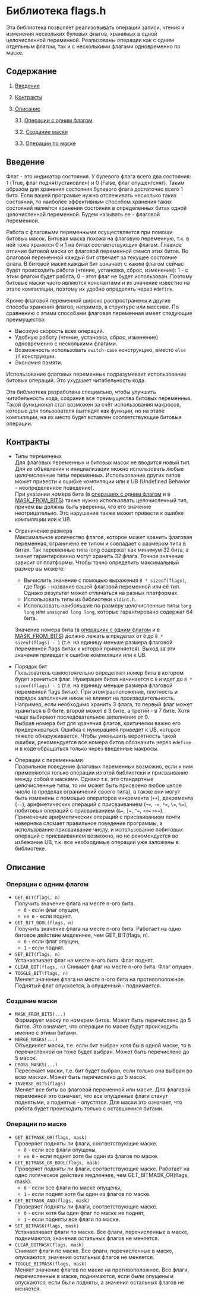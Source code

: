 <h1>Библиотека flags.h</h1>

Эта библиотека позволяет реализовывать операции записи, чтения и изменения нескольких булевых флагов, хранимых в одной целочисленной переменной. 
Реализованы операции как с одним отдельным флагом, так и с несколькими флагами одновременно по маске.

<h2>Содержание</h2>

1. [Введение](#part-i)
2. [Контракты](#part-ii)
3. [Описание](#part-iii)
   
   3.1. [Операции с одним флагом](#part-v)
   
   3.2. [Создание маски](#part-vv)
   
   3.3. [Операции по маске](#part-vvv)

<h2 id="part-i">Введение</h2>

Флаг - это индикатор состояния. У булевого флага всего два состояния: 1 (True, флаг поднят/установлен) и 0 (False, флаг опущен/снят). 
Таким образом для хранения состояния булевого флага достаточно всего 1 бита. 
Если вашей программе нужно отслеживать несколько таких состояний, то наиболее эффективным способом хранения таких состояний является хранения состояния в определенных битах одной целочисленной переменной. Будем называть ее - флаговой переменной.

Работа с флаговыми переменными осуществляется при помощи битовых масок. Битовая маска похожа на флаговую переменную, т.к. в ней тоже хранятся 0 и 1 на битах соответствующих флагам. 
Главное отличие битовой маски от флаговой переменной смысл этих битов. Во флаговой переменной каждый бит отвечает за текущее состояние флага. 
В битовой маске каждый бит означает с каким флагом сейчас будет происходить работа (чтение, установка, сброс, изменение): 1 - с этим флагом будет работа, 0 - этот флаг не будет использован.
Поэтому битовые маски часто являются константами и их значение известно на этапе компиляции, поэтому их удобно определять через `#define`.

Кроме флаговой переменной широко распространены и другие способы хранения флагов, например, в структуре или массиве.
По сравнению с этими способами флаговая переменная имеет следующие преимущества:
* Высокую скорость всех операций.
* Удобную работу (чтение, установка, сброс, изменение) одновременно с несколькими флагами.
* Возможность использовать `switch-case` конструкцию, вместо `else if` конструкции.
* Экономия памяти.

Использование флаговых переменных подразумевает использование битовых операций. Это ухудшает читабельность кода. 

Эта библиотека разработана специально, чтобы улучшить читабельность кода, сохранив все преимущества битовых переменных.
Такой функционал стал возможен за счёт использования макросов, которые для пользователя выглядят как функции, но на этапе компиляции, на их место будет вставлен соответствующие битовые операции.

<h2 id="part-ii">Контракты</h2>

* Типы переменных\
  Для флаговых переменных и битовых масок не вводится новый тип. Для их объявления и инициализации можно использовать любые целочисленные типы переменных.
  Использование других типов может привести к ошибке компиляции или к UB (Undefined Behavior - неопределенное поведение).\
  При указании номера бита (в [операциях с одним флагом](#part-v) и в [MASK_FROM_BITS](#part-vv)) также нужно использовать целочисленный тип, причем вы должны быть уверенны, что его значение неотрицательно. Это нарушение также может привести к ошибке компиляции или к UB.
* Ограничение размера\
  Максимальное количество флагов, которое может хранить флаговая переменная, ограничено ее типом и совпадает с размером типа в битах. Так переменные типа long содержат как минимум 32 бита, а значит гарантированно могут хранить 32 флага. Точное значение зависит от платформы. Чтобы точно определить максимальный размер вы можете:
  - Вычислить значение с помощью выражения `8 * sizeof(flags)`, где flags - название вашей флаговой переменной или её тип. Однако результат может отличаться на разных платформах.
  - Использовать типы из библиотеки `stdint.h`.
  - Использовать наибольшие по размеру целочисленные типы `long long` или `unsigned long long`, которые гарантировано содержат 64 бита.

  Значение номера бита (в [операциях с одним флагом](#part-v) и в [MASK_FROM_BITS](#part-vv)) должно лежать в пределах от `0` до `8 * sizeof(flags) - 1` (т.е. на единицу меньше размера флаговой переменной flags битах к которой применяется). Выход за эти значения приведет к ошибке компиляции или к UB.
* Порядок бит\
  Пользователь самостоятельно определяет номер бита в котором будет храниться флаг. Нумерация битов начинается с `0` и идет до `8 * sizeof(flags) - 1` (т.е. на единицу меньше размера флаговой переменной flags битах). При этом расположение, плотность и порядок заполнения никак не влияют на производительность. Например, если необходимо хранить 3 флага, то первый флаг может храниться в 0 бите, второй может в 3 бите, а третий - в 7 бите. Хотя чаще выбирают последовательное заполнение от 0.\
  Выбрав номера бит для хранения флагов, критически важно его придерживаться. Ошибка с нумерацией приведет к UB, которое тяжело обнаруживается. Чтобы уменьшить вероятность такой ошибки, рекомендуется все номера битов обозначить через `#define` и в коде обращаться только через введенные макросы.
* Операции с переменными\
  Правильное поведение флаговых переменных возможно, если к ним применяются только операции из этой библиотеки и присваивание между собой и масками. Однако т.к. это стандартные целочисленные типы, то им может быть присвоено любое целое число (в пределах ограничений своего типа), а также они могут быть изменены с помощью операторов инкремента (`++`), декремента (`--`), арифметических операций с присваиванием (`+=`, `-=`, `*=`, `\=`, `%=`), побитовых операций с присваиванием (`&=`, `|=`, `^=`, `<<=` `>>=`). Применение арифметических операций с присваиванием почти наверняка сломает правильное поведение программы, а использование присваивание числу, и использование побитовых операций с присваиванием возможно, но не рекомендуется во избежание UB, т.к. все необходимые операции уже заложены в библиотеке.

<h2 id="part-iii">Описание</h2>

<h3 id="part-v">Операции с одним флагом</h3>

* `GET_BIT(flags, n)`\
Получить значение флага на месте n-ого бита. 
  - `0` - если флаг опущен, 
  - `не 0` - если поднят.
* `GET_BIT_BOOL(flags, n)`\
Получить значение флага на месте n-ого бита. Работает на одно битовое действие медленнее, чем GET_BIT(flags, n).
  - `0` - если флаг опущен, 
  - `1` - если поднят.
* `SET_BIT(flags, n)`\
Устанавливает флаг на месте n-ого бита. Флаг поднят.
* `CLEAR_BIT(flags, n)`
Снимает флаг на месте n-ого бита. Флаг опущен.
* `TOGGLE_BIT(flags, n)`\
Меняет значение флага на месте n-ого бита на противоположное. Поднятый флаг опускается, а опущенный - поднимается.

<h3 id="part-vv">Создание маски</h3>

* `MASK_FROM_BITS(...)`\
Формирует маску по номерам битов. Может быть перечислено до 5 битов. Это означает, что операции по маске будут происходить именно с этими битами.
* `MERGE_MASKS(...)`\
Объединяет маски, т.е. если бит выбран хотя бы в одной маске, то в перечисленной он тоже будет выбран. Может быть перечислено до 5 масок.
* `CROSS_MASKS(...)`\
Пересекает маски, т.е. бит будет выбран, если только она выбран во всех масках. Может быть перечислено до 5 масок.
* `INVERSE_BITS(flags)`\
Меняет все биты во флаговой переменной или маске. Для флаговой переменной это означает, что все опущенные флаги станут поднятыми, а поднятые - опустятся. Для маски это означает, что работа будет происходить только с оставшимися битами.

<h3 id="part-vvv">Операции по маске</h3>

* `GET_BITMASK_OR(flags, mask)`\
Проверяет подняты ли флаги, соответствующие маске. 
  - `0` - если все флаги опущены, 
  - `не 0` - если поднят хотя бы один из флагов по маске.
* `GET_BITMASK_OR_BOOL(flags, mask)`\
Проверяет подняты ли флаги, соответствующие маске. Работает на одно логическое действие медленнее, чем GET_BITMASK_OR(flags, mask).
  - `0` - если все флаги по маске опущены, 
  - `1` - если поднят хотя бы один из флагов по маске.
* `GET_BITMASK_AND(flags, mask)`\
Проверяет подняты ли флаги, соответствующие маске. 
  - `0` - если хотя бы один флаг по маске не поднят, 
  - `1` - если подняты все флаги по маске.
* `SET_BITMASK(flags, mask)`\
Устанавливает флаги по маске. Все флаги, перечисленные в маске, поднимаются, значения остальных флагов не меняется.
* `CLEAR_BITMASK(flags, mask)`\
Снимает флаги по маске. Все флаги, перечисленные в маске, опускаются, значения остальных флагов не меняется.
* `TOGGLE_BITMASK(flags, mask)`\
Меняет значение флагов по маске на противоположное. Все флаги, перечисленные в маске, поднимаются, если были опущены и опускаются, если были подняты, а значения остальных флагов не меняется.